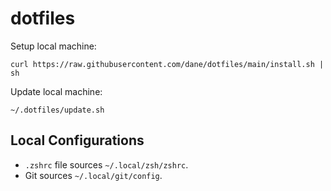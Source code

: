 # dotfiles

Setup local machine:

```
curl https://raw.githubusercontent.com/dane/dotfiles/main/install.sh | sh
```

Update local machine:

```
~/.dotfiles/update.sh
```

## Local Configurations

- `.zshrc` file sources `~/.local/zsh/zshrc`.
- Git sources `~/.local/git/config`.
